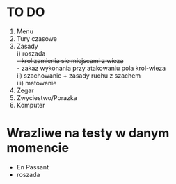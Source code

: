 # TO DO
1. Menu
2. Tury czasowe
3. Zasady<br />
  i) roszada<br />
    <s/>- krol zamienia sie miejscami z wieza </s>
    <br/>- zakaz wykonania przy atakowaniu pola krol-wieza <br/>
  ii) szachowanie + zasady ruchu z szachem<br />
  iii) matowanie<br />
4. Zegar
5. Zwyciestwo/Porazka
6. Komputer

# Wrazliwe na testy w danym momencie
- En Passant
- roszada

